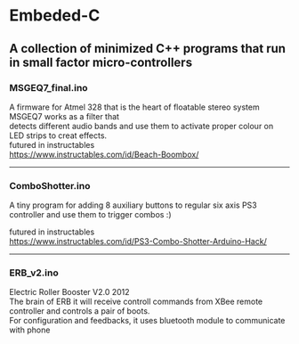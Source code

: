 # Embeded-C
A collection of minimized C++ programs that run in small factor micro-controllers
---
### MSGEQ7_final.ino
A firmware for Atmel 328 that is the heart of floatable stereo system MSGEQ7 works as a filter that  
detects different audio bands and use them to activate proper colour on LED strips to creat effects.  
futured in instructables  
https://www.instructables.com/id/Beach-Boombox/

---
### ComboShotter.ino
A tiny program for adding 8 auxiliary buttons to regular six axis PS3 controller and use them to trigger combos :)  

futured in instructables  
https://www.instructables.com/id/PS3-Combo-Shotter-Arduino-Hack/

---
### ERB_v2.ino
Electric Roller Booster V2.0 2012  
The brain of ERB it will receive controll commands from XBee remote controller and controls a pair of boots.  
For configuration and feedbacks, it uses bluetooth module to communicate with phone  
